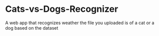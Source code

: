 # Cats-vs-Dogs-Recognizer
A web app that recognizes weather the file you uploaded is of a cat or a dog based on the dataset
